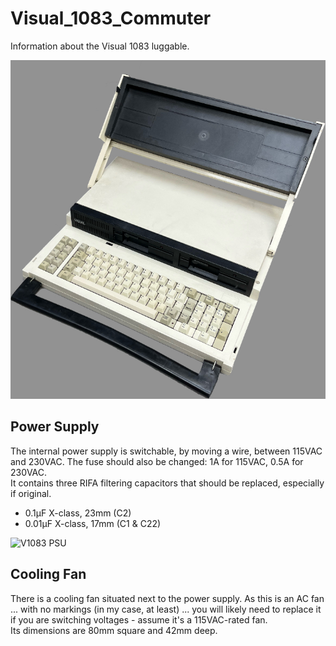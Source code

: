 # Visual_1083_Commuter
Information about the Visual 1083 luggable.

![V1083 without LCD](/Pictures/V1083_no_LCD.jpg)

## Power Supply
The internal power supply is switchable, by moving a wire, between 115VAC and 230VAC.  The fuse should also be changed: 1A for 115VAC, 0.5A for 230VAC.<br>
It contains three RIFA filtering capacitors that should be replaced, especially if original.<br>
- 0.1µF X-class, 23mm (C2)
- 0.01µF X-class, 17mm (C1 & C22)

![V1083 PSU](/Pictures/V1083_PSU.jpg)

## Cooling Fan
There is a cooling fan situated next to the power supply.  As this is an AC fan ... with no markings (in my case, at least) ... you will likely need to replace it if you are switching voltages - assume it's a 115VAC-rated fan.<br>
Its dimensions are 80mm square and 42mm deep.
